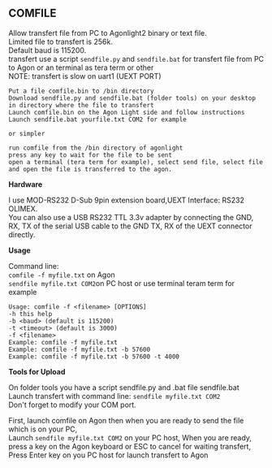 ## COMFILE
Allow transfert file from PC to Agonlight2 binary or text file.  
Limited file to transfert is 256k.  
Default baud is 115200.  
transfert use a script `sendfile.py` and `sendfile.bat` for transfert file from PC to Agon or an terminal as tera term or other  
NOTE: transfert is slow on uart1 (UEXT PORT)

```
Put a file comfile.bin to /bin directory  
Download sendfile.py and sendfile.bat (folder tools) on your desktop in directory where the file to transfert  
Launch comfile.bin on the Agon Light side and follow instructions  
Launch sendfile.bat yourfile.txt COM2 for example

or simpler

run comfile from the /bin directory of agonlight  
press any key to wait for the file to be sent  
open a terminal (tera term for example), select send file, select file and open the file is transferred to the agon.
```

**Hardware**  

I use MOD-RS232 D-Sub 9pin extension board,UEXT Interface: RS232 OLIMEX.  
You can also use a USB RS232 TTL 3.3v adapter by connecting the GND, RX, TX of the serial USB cable to the GND TX, RX of the UEXT connector directly.  

**Usage**  

Command line:  
`comfile -f myfile.txt` on Agon  
`sendfile myfile.txt COM2`on PC host or use terminal teram term for example

```
Usage: comfile -f <filename> [OPTIONS]
-h this help	
-b <baud> (default is 115200)	
-t <timeout> (default is 3000)
-f <filename>
Example: comfile -f myfile.txt
Example: comfile -f myfile.txt -b 57600
Example: comfile -f myfile.txt -b 57600 -t 4000
```

**Tools for Upload**  

On folder tools you have a script sendfile.py and .bat file sendfile.bat  
Launch transfert with command line: `sendfile myfile.txt COM2`  
Don't forget to modify your COM port.  

First, launch comfile on Agon then when you are ready to send the file which is on your PC,  
Launch `sendfile myfile.txt COM2` on your PC host,
When you are ready, press a key on the Agon keyboard or ESC to cancel for waiting transfert,  
Press  Enter key on you PC host for launch transfert to Agon








